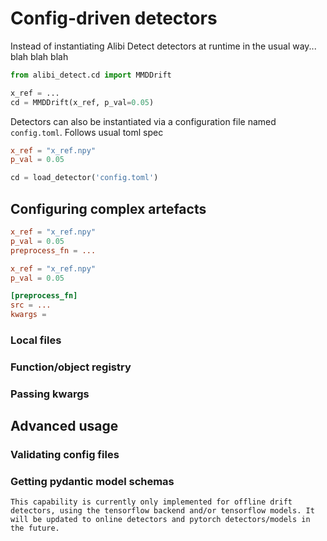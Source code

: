 # Config-driven detectors

Instead of instantiating Alibi Detect detectors at runtime in the usual way... blah blah blah

```python
from alibi_detect.cd import MMDDrift

x_ref = ...
cd = MMDDrift(x_ref, p_val=0.05)
```

Detectors can also be instantiated via a configuration file named `config.toml`. Follows usual toml spec

```toml
x_ref = "x_ref.npy"
p_val = 0.05
```

```python
cd = load_detector('config.toml')
```

## Configuring complex artefacts

```toml
x_ref = "x_ref.npy"
p_val = 0.05
preprocess_fn = ...
```

```toml
x_ref = "x_ref.npy"
p_val = 0.05

[preprocess_fn]
src = ...
kwargs = 
```

### Local files

### Function/object registry

### Passing kwargs 

## Advanced usage


### Validating config files

### Getting pydantic model schemas


```{note}
This capability is currently only implemented for offline drift detectors, using the tensorflow backend and/or tensorflow models. It will be updated to online detectors and pytorch detectors/models in the future.
```
